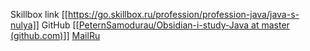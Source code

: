 Skillbox link [[https://go.skillbox.ru/profession/profession-java/java-s-nulya]]
GitHub [[[PeternSamodurau/Obsidian-i-study-Java at master (github.com)](https://github.com/PeternSamodurau/Obsidian-i-study-Java/tree/master)]]
[MailRu]()
